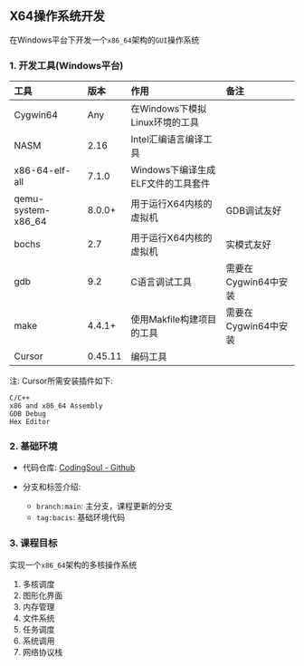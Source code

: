 ## X64操作系统开发

在Windows平台下开发一个`x86_64`架构的`GUI`操作系统

### 1. 开发工具(Windows平台)

| 工具 | 版本 | 作用 | 备注 |
|:---|:---|:---|:---|
| Cygwin64 | Any | 在Windows下模拟Linux环境的工具 |
| NASM | 2.16 | Intel汇编语言编译工具 |
| x86-64-elf-all | 7.1.0 | Windows下编译生成ELF文件的工具套件 |
| qemu-system-x86_64 | 8.0.0+ | 用于运行X64内核的虚拟机 | GDB调试友好 |
| bochs | 2.7 | 用于运行X64内核的虚拟机 | 实模式友好 |
| gdb | 9.2 | C语言调试工具 | 需要在Cygwin64中安装 |
| make | 4.4.1+ | 使用Makfile构建项目的工具 | 需要在Cygwin64中安装 |
| Cursor | 0.45.11 | 编码工具 |

注: Cursor所需安装插件如下:

    C/C++
    x86 and x86_64 Assembly
    GDB Debug
    Hex Editor

### 2. 基础环境

+ 代码仓库: [CodingSoul - Github](https://github.com/caoaolong/csos-v2-teach.git)

+ 分支和标签介绍:
    + `branch:main`: 主分支，课程更新的分支
    + `tag:bacis`: 基础环境代码

### 3. 课程目标

实现一个`x86_64`架构的多核操作系统

1. 多核调度
2. 图形化界面
3. 内存管理
4. 文件系统
5. 任务调度
6. 系统调用
7. 网络协议栈